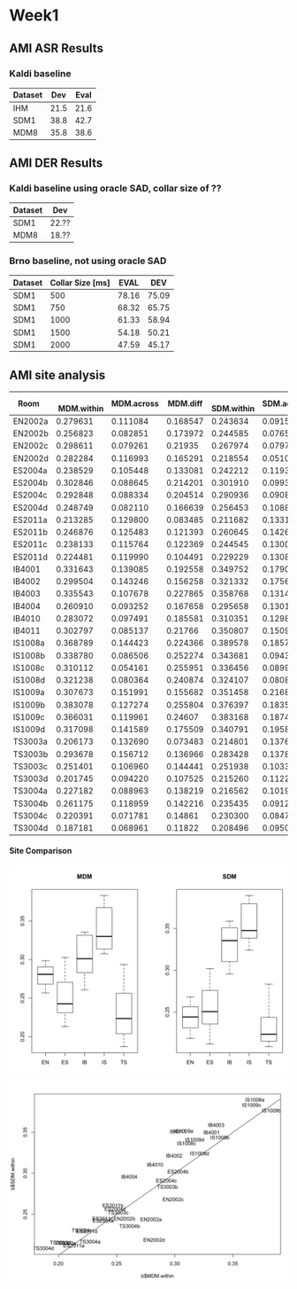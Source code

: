 # Week1

## AMI ASR Results 
### Kaldi baseline

Dataset | Dev | Eval
--------|-----|-----
IHM     | 21.5 | 21.6
SDM1    | 38.8 | 42.7
MDM8    | 35.8 | 38.6


## AMI DER Results
### Kaldi baseline using oracle SAD, collar size of ??

Dataset | Dev
--------|------
SDM1    | 22.??
MDM8    | 18.??

### Brno baseline, not using oracle SAD

Dataset | Collar Size [ms]  |	EVAL	| DEV
--------|-------------------|-------|------
SDM1    | 500	              | 78.16	| 75.09
SDM1    | 750	              | 68.32	| 65.75
SDM1    | 1000	            | 61.33	| 58.94
SDM1    | 1500	            | 54.18	| 50.21
SDM1    | 2000	            | 47.59	| 45.17


## AMI site analysis
Room   |   MDM.within | MDM.across | MDM.diff |   SDM.within | SDM.across | SDM.diff
-------|--------------|------------|----------|--------------|------------|----------
EN2002a     | 0.279631     | 0.111084     | 0.168547     | 0.243634     | 0.091539     | 0.152095
EN2002b     | 0.256823     | 0.082851     | 0.173972     | 0.244585     | 0.076512     | 0.168073
EN2002c     | 0.298611     | 0.079261     | 0.21935     | 0.267974     | 0.079700     | 0.188274
EN2002d     | 0.282284     | 0.116993     | 0.165291     | 0.218554     | 0.051014     | 0.16754
ES2004a     | 0.238529     | 0.105448     | 0.133081     | 0.242212     | 0.119398     | 0.122814
ES2004b     | 0.302846     | 0.088645     | 0.214201     | 0.301910     | 0.099358     | 0.202552
ES2004c     | 0.292848     | 0.088334     | 0.204514     | 0.290936     | 0.090840     | 0.200096
ES2004d     | 0.248749     | 0.082110     | 0.166639     | 0.256453     | 0.108812     | 0.147641
ES2011a     | 0.213285     | 0.129800     | 0.083485     | 0.211682     | 0.133108     | 0.078574
ES2011b     | 0.246876     | 0.125483     | 0.121393     | 0.260645     | 0.142622     | 0.118023
ES2011c     | 0.238133     | 0.115764     | 0.122369     | 0.244545     | 0.130002     | 0.114543
ES2011d     | 0.224481     | 0.119990     | 0.104491     | 0.229229     | 0.130892     | 0.098337
IB4001     | 0.331643     | 0.139085     | 0.192558     | 0.349752     | 0.179009     | 0.170743
IB4002     | 0.299504     | 0.143246     | 0.156258     | 0.321332     | 0.175604     | 0.145728
IB4003     | 0.335543     | 0.107678     | 0.227865     | 0.358768     | 0.131440     | 0.227328
IB4004     | 0.260910     | 0.093252     | 0.167658     | 0.295658     | 0.130129     | 0.165529
IB4010     | 0.283072     | 0.097491     | 0.185581     | 0.310351     | 0.129894     | 0.180457
IB4011     | 0.302797     | 0.085137     | 0.21766     | 0.350807     | 0.150948     | 0.199859
IS1008a     | 0.368789     | 0.144423     | 0.224366     | 0.389578     | 0.185792     | 0.203786
IS1008b     | 0.338780     | 0.086506     | 0.252274     | 0.343681     | 0.094305     | 0.249376
IS1008c     | 0.310112     | 0.054161     | 0.255951     | 0.336456     | 0.089952     | 0.246504
IS1008d     | 0.321238     | 0.080364     | 0.240874     | 0.324107     | 0.080860     | 0.243247
IS1009a     | 0.307673     | 0.151991     | 0.155682     | 0.351458     | 0.216828     | 0.13463
IS1009b     | 0.383078     | 0.127274     | 0.255804     | 0.376397     | 0.183585     | 0.192812
IS1009c     | 0.366031     | 0.119961     | 0.24607     | 0.383168     | 0.187429     | 0.195739
IS1009d     | 0.317098     | 0.141589     | 0.175509     | 0.340791     | 0.195852     | 0.144939
TS3003a     | 0.206173     | 0.132690     | 0.073483     | 0.214801     | 0.137642     | 0.077159
TS3003b     | 0.293678     | 0.156712     | 0.136966     | 0.283428     | 0.137866     | 0.145562
TS3003c     | 0.251401     | 0.106960     | 0.144441     | 0.251938     | 0.103332     | 0.148606
TS3003d     | 0.201745     | 0.094220     | 0.107525     | 0.215260     | 0.112235     | 0.103025
TS3004a     | 0.227182     | 0.088963     | 0.138219     | 0.216562     | 0.101968     | 0.114594
TS3004b     | 0.261175     | 0.118959     | 0.142216     | 0.235435     | 0.091231     | 0.144204
TS3004c     | 0.220391     | 0.071781     | 0.14861     | 0.230300     | 0.084783     | 0.145517
TS3004d     | 0.187181     | 0.068961     | 0.11822     | 0.208496     | 0.095031     | 0.113465

#### Site Comparison
![alt text](https://github.com/m-km/jsalt-conv-speech/blob/master/images/ami-sdm-mdm-comparison.png "Site comparison")
![alt text](https://github.com/m-km/jsalt-conv-speech/blob/master/images/ami-site-diff.png "Site diff")


